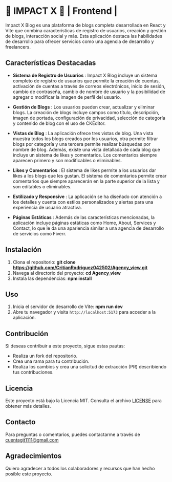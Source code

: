 # 🧩 IMPACT X 🧩 | Frontend |

Impact X Blog es una plataforma de blogs completa desarrollada en React y Vite que combina características de registro de usuarios, creación y gestión de blogs, interacción social y más. Esta aplicación destaca las habilidades de desarrollo para ofrecer servicios como una agencia de desarrollo y freelancers.


## Características Destacadas
* **Sistema de Registro de Usuarios** : Impact X Blog incluye un sistema completo de registro de usuarios que permite la creación de cuentas, activación de cuentas a través de correos electrónicos, inicio de sesión, cambio de contraseña, cambio de nombre de usuario y la posibilidad de agregar o modificar la imagen de perfil del usuario.
  
* **Gestión de Blogs** : Los usuarios pueden crear, actualizar y eliminar blogs. La creación de blogs incluye campos como título, descripción, imagen de portada, configuración de privacidad, selección de categoría y contenido de blog con el uso de CKEditor.
  
* **Vistas de Blog** : La aplicación ofrece tres vistas de blog. Una vista muestra todos los blogs creados por los usuarios, otra permite filtrar blogs por categoría y una tercera permite realizar búsquedas por nombre de blog. Además, existe una vista detallada de cada blog que incluye un sistema de likes y comentarios. Los comentarios siempre aparecen primero y son modificables o eliminables.
  
* **Likes y Comentarios** : El sistema de likes permite a los usuarios dar likes a los blogs que les gustan. El sistema de comentarios permite crear comentarios que siempre aparecerán en la parte superior de la lista y son editables o eliminables.
  
* **Estilizado y Responsive** : La aplicación se ha diseñado con atención a los detalles y cuenta con estilos personalizados y alertas para una experiencia de usuario atractiva.
  
* **Páginas Estáticas** : Además de las características mencionadas, la aplicación incluye páginas estáticas como Home, About, Services y Contact, lo que le da una apariencia similar a una agencia de desarrollo de servicios como Fiverr.


## Instalación
1. Clona el repositorio: **git clone https://github.com/CritianRodriguez042502/Agency_view.git**
2. Navega al directorio del proyecto: **cd Agency_view**
3. Instala las dependencias:  **npm install**


## Uso
1. Inicia el servidor de desarrollo de Vite: **npm run dev**
2. Abre tu navegador y visita `http://localhost:5173` para acceder a la aplicación.


## Contribución
Si deseas contribuir a este proyecto, sigue estas pautas:

* Realiza un fork del repositorio.
* Crea una rama para tu contribución.
* Realiza los cambios y crea una solicitud de extracción (PR) describiendo tus contribuciones.

## Licencia

Este proyecto está bajo la Licencia MIT. Consulta el archivo [LICENSE](https://chat.openai.com/c/LICENSE) para obtener más detalles.


## Contacto

Para preguntas o comentarios, puedes contactarme a través de [cuentagit1111@gmail.com](mailto:tu@email.com)


## Agradecimientos

Quiero agradecer a todos los colaboradores y recursos que han hecho posible este proyecto.
